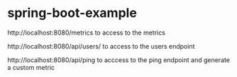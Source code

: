 # spring-boot-example

http://localhost:8080/metrics to access to the metrics

http://localhost:8080/api/users/ to access to the users endpoint

http://localhost:8080/api/ping to acccess to the ping endpoint and generate a custom metric 
